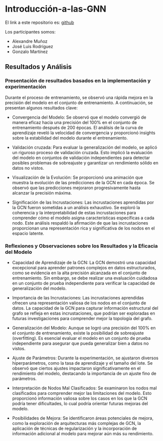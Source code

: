 # Introducción-a-las-GNN

El link a este repositorio es: [github](https://github.com/GonzaloGmv/Introduccion-a-las-GNN)

Los participantes somos:
- Alexandre Muñoz
- José Luis Rodríguez
- Gonzalo Martínez

## Resultados y Análisis

### Presentación de resultados basados en la implementación y experimentación

Durante el proceso de entrenamiento, se observó una rápida mejora en la precisión del modelo en el conjunto de entrenamiento. A continuación, se presentan algunos resultados clave:

- Convergencia del Modelo: Se observó que el modelo convergió de manera eficaz hacia una precisión del 100% en el conjunto de entrenamiento después de 200 épocas. El análisis de la curva de aprendizaje reveló la velocidad de convergencia y proporcionó insights sobre la estabilidad del modelo durante el entrenamiento.

- Validación cruzada: Para evaluar la generalización del modelo, se aplicó un riguroso proceso de validación cruzada. Esto implicó la evaluación del modelo en conjuntos de validación independientes para detectar posibles problemas de sobreajuste y garantizar un rendimiento sólido en datos no vistos.
  
- Visualización de la Evolución: Se proporcionó una animación que muestra la evolución de las predicciones de la GCN en cada época. Se observó que las predicciones mejoraron progresivamente hasta alcanzar la precisión máxima.

- Significación de las Incrustaciones: Las incrustaciones aprendidas por la GCN fueron sometidas a un análisis exhaustivo. Se exploró la coherencia y la interpretabilidad de estas incrustaciones para comprender cómo el modelo asigna características específicas a cada nodo. Este análisis respaldó la afirmación de que las incrustaciones proporcionan una representación rica y significativa de los nodos en el espacio latente.

### Reflexiones y Observaciones sobre los Resultados y la Eficacia del Modelo

- Capacidad de Aprendizaje de la GCN: La GCN demostró una capacidad excepcional para aprender patrones complejos en datos estructurados, como se evidencia en la alta precisión alcanzada en el conjunto de entrenamiento. Sin embargo, se debe realizar una evaluación cuidadosa en un conjunto de prueba independiente para verificar la capacidad de generalización del modelo.

- Importancia de las Incrustaciones: Las incrustaciones aprendidas ofrecen una representación valiosa de los nodos en el conjunto de datos. La capacidad de la GCN para capturar información estructural del grafo se refleja en estas incrustaciones, que podrían ser exploradas en futuras investigaciones para comprender mejor la topología del grafo.

- Generalización del Modelo: Aunque se logró una precisión del 100% en el conjunto de entrenamiento, existe la posibilidad de sobreajuste (overfitting). Es esencial evaluar el modelo en un conjunto de prueba independiente para asegurar que pueda generalizar bien a datos no vistos.

- Ajuste de Parámetros: Durante la experimentación, se ajustaron diversos hiperparámetros, como la tasa de aprendizaje y el tamaño del lote. Se observó que ciertos ajustes impactaron significativamente en el rendimiento del modelo, destacando la importancia de un ajuste fino de parámetros.

- Interpretación de Nodos Mal Clasificados: Se examinaron los nodos mal clasificados para comprender mejor las limitaciones del modelo. Esto proporcionó información valiosa sobre los casos en los que la GCN podría tener dificultades, lo cual podría orientar futuras mejoras del modelo.

- Posibilidades de Mejora: Se identificaron áreas potenciales de mejora, como la exploración de arquitecturas más complejas de GCN, la aplicación de técnicas de regularización y la incorporación de información adicional al modelo para mejorar aún más su rendimiento.
